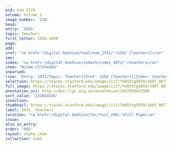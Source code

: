 ```yaml
---
pid: num_1378
volume: Volume 2
image_number: '210'
head:
entry: '1031'
topic: Teachers
first_letter: 1026-1050
page:
add:
xref: "<a href='/digital-beehive/num7/num_2391/'>1592 [Teachers]</a>"
see:
index: "<a href='/digital-beehive/index5/index_4072/'>teachers</a>"
item: "#item-c57a7edbd"
unparsed:
line: 'Entry: 1031|Topic: Teachers|Xref: 1592 [Teachers]|Index: teachers|#item-c57a7edbd'
selection: https://stacks.stanford.edu/image/iiif/fm855tg5659/1607_0677/960,245,2751,945/full/0/default.jpg
full_image: https://stacks.stanford.edu/image/iiif/fm855tg5659/1607_0677/full/full/0/default.jpg
annotation_uri: http://dev.llgc.org.uk/annotation/1587059437998
sort_value: '221010245'
insertion:
thumbnail: https://stacks.stanford.edu/image/iiif/fm855tg5659/1607_0677/960,245,600,180/250,/0/default.jpg
label: 1031. Teachers
location: "<a href='/digital-beehive/toc/toc2_200/'>Full Page</a>"
issue:
also_in_entry:
order: '045'
layout: alpha_item
collection: num5
---
```

